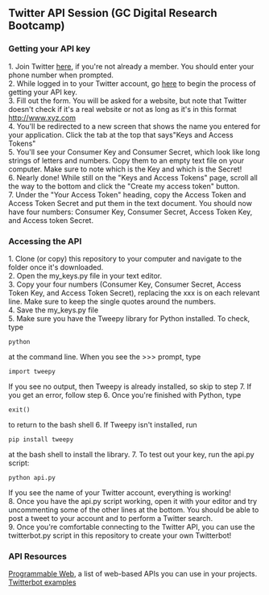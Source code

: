 ## Twitter API Session (GC Digital Research Bootcamp)

### Getting your API key

1\. Join Twitter [here](https://twitter.com/signup?lang=en), if you're not already a member. You should enter your phone number when prompted.  
2\. While logged in to your Twitter account, go [here](https://dev.twitter.com/apps/new) to begin the process of getting your API key.  
3\. Fill out the form. You will be asked for a website, but note that Twitter doesn't check if it's a real website or not as long as it's in this format http://www.xyz.com  
4\. You'll be redirected to a new screen that shows the name you entered for your application. Click the tab at the top that says"Keys and Access Tokens"  
5\. You'll see your Consumer Key and Consumer Secret, which look like long strings of letters and numbers. Copy them to an empty text file on your computer. Make sure to note which is the Key and which is the Secret!  
6\. Nearly done! While still on the "Keys and Access Tokens" page, scroll all the way to the bottom and click the "Create my access token" button.  
7\. Under the "Your Access Token" heading, copy the Access Token and Access Token Secret and put them in the text document. You should now  have four numbers: Consumer Key, Consumer Secret, Access Token Key, and Access token Secret.  

### Accessing the API

1\. Clone (or copy) this repository to your computer and navigate to the folder once it's downloaded.  
2\. Open the my_keys.py file in your text editor.  
3\. Copy your four numbers (Consumer Key, Consumer Secret, Access Token Key, and Access Token Secret), replacing the xxx is on each relevant line. Make sure to keep the single quotes around the numbers.  
4\. Save the my_keys.py file  
5\. Make sure you have the Tweepy library for Python installed. To check, type

	python

at the command line. When you see the >>> prompt, type

    import tweepy

If you see no output, then Tweepy is already installed, so skip to step 7. If you get an error, follow step 6. Once you're finished with Python, type

    exit()

 to return to the bash shell
6\. If Tweepy isn't installed, run

	pip install tweepy

at the bash shell to install the library.
7\. To test out your key, run the api.py script:

	python api.py

If you see the name of your Twitter account, everything is working!  
8\. Once you have the api.py script working, open it with your editor and try uncommenting some of the other lines at the bottom. You should be able to post a tweet to your account and to perform a Twitter search.  
9\. Once you're comfortable connecting to the Twitter API, you can use the twitterbot.py script in this repository to create your own Twitterbot!  


### API Resources

[Programmable Web](http://www.programmableweb.com), a list of web-based APIs you can use in your projects.  
[Twitterbot examples](http://nymag.com/following/2015/11/12-weirdest-funniest-smartest-twitter-bots.html)  

